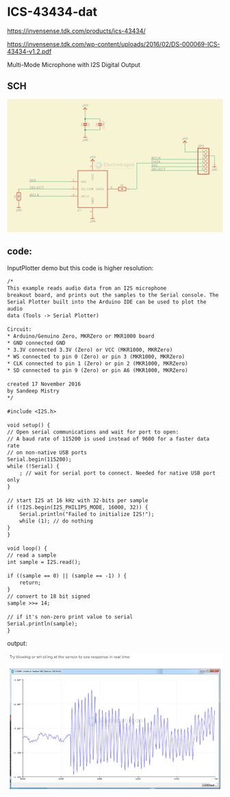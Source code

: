
# ICS-43434-dat

https://invensense.tdk.com/products/ics-43434/

https://invensense.tdk.com/wp-content/uploads/2016/02/DS-000069-ICS-43434-v1.2.pdf

Multi-Mode	Microphone	with	I2S	Digital	Output


## SCH

![](2024-12-26-14-50-40.png)


## code: 

InputPlotter demo but this code is higher resolution:

    /*
    This example reads audio data from an I2S microphone
    breakout board, and prints out the samples to the Serial console. The
    Serial Plotter built into the Arduino IDE can be used to plot the audio
    data (Tools -> Serial Plotter)

    Circuit:
    * Arduino/Genuino Zero, MKRZero or MKR1000 board
    * GND connected GND
    * 3.3V connected 3.3V (Zero) or VCC (MKR1000, MKRZero)
    * WS connected to pin 0 (Zero) or pin 3 (MKR1000, MKRZero)
    * CLK connected to pin 1 (Zero) or pin 2 (MKR1000, MKRZero)
    * SD connected to pin 9 (Zero) or pin A6 (MKR1000, MKRZero)

    created 17 November 2016
    by Sandeep Mistry
    */

    #include <I2S.h>

    void setup() {
    // Open serial communications and wait for port to open:
    // A baud rate of 115200 is used instead of 9600 for a faster data rate
    // on non-native USB ports
    Serial.begin(115200);
    while (!Serial) {
        ; // wait for serial port to connect. Needed for native USB port only
    }

    // start I2S at 16 kHz with 32-bits per sample
    if (!I2S.begin(I2S_PHILIPS_MODE, 16000, 32)) {
        Serial.println("Failed to initialize I2S!");
        while (1); // do nothing
    }
    }

    void loop() {
    // read a sample
    int sample = I2S.read();

    if ((sample == 0) || (sample == -1) ) {
        return;
    }
    // convert to 18 bit signed
    sample >>= 14; 

    // if it's non-zero print value to serial
    Serial.println(sample);
    }

output: 

![](2024-12-26-14-52-31.png)